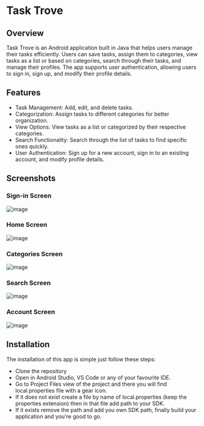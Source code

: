 # Task Trove
## Overview
Task Trove is an Android application built in Java that helps users manage their tasks efficiently. Users can save tasks, assign them to categories, 
view tasks as a list or based on categories, search through their tasks, and manage their profiles. The app supports user authentication, allowing users to 
sign in, sign up, and modify their profile details.

## Features
+ Task Management: Add, edit, and delete tasks.
+ Categorization: Assign tasks to different categories for better organization.
+ View Options: View tasks as a list or categorized by their respective categories.
+ Search Functionality: Search through the list of tasks to find specific ones quickly.
+ User Authentication: Sign up for a new account, sign in to an existing account, and modify profile details.

## Screenshots
### Sign-in Screen
![image](https://github.com/chmuhammadowais/Task-Trove/assets/89311067/720c1277-8f16-4885-82b0-025c142f6a8a)

### Home Screen
![image](https://github.com/chmuhammadowais/Task-Trove/assets/89311067/6fc1dd1e-9643-469c-8d67-b28f56747efb)

### Categories Screen
![image](https://github.com/chmuhammadowais/Task-Trove/assets/89311067/dbdc22af-e68d-4abd-a9a4-22d243f91416)

### Search Screen
![image](https://github.com/chmuhammadowais/Task-Trove/assets/89311067/d2556b45-3c17-4ded-b0b1-836dfbd34321)

### Account Screen
![image](https://github.com/chmuhammadowais/Task-Trove/assets/89311067/6953a49d-f43e-4034-b263-58f0d77053de)

## Installation
The installation of this app is simple just follow these steps:
+ Clone the repository
+ Open in Android Studio, VS Code or any of your favourite IDE.
+ Go to Project Files view of the project and there you will find local.properties file with a gear icon.
+ If it does not exist create a file by name of local.properties (keep the properties extension) then in that file add path to your SDK.
+ If it exists remove the path and add you own SDK path, finally build your application and you're good to go.

